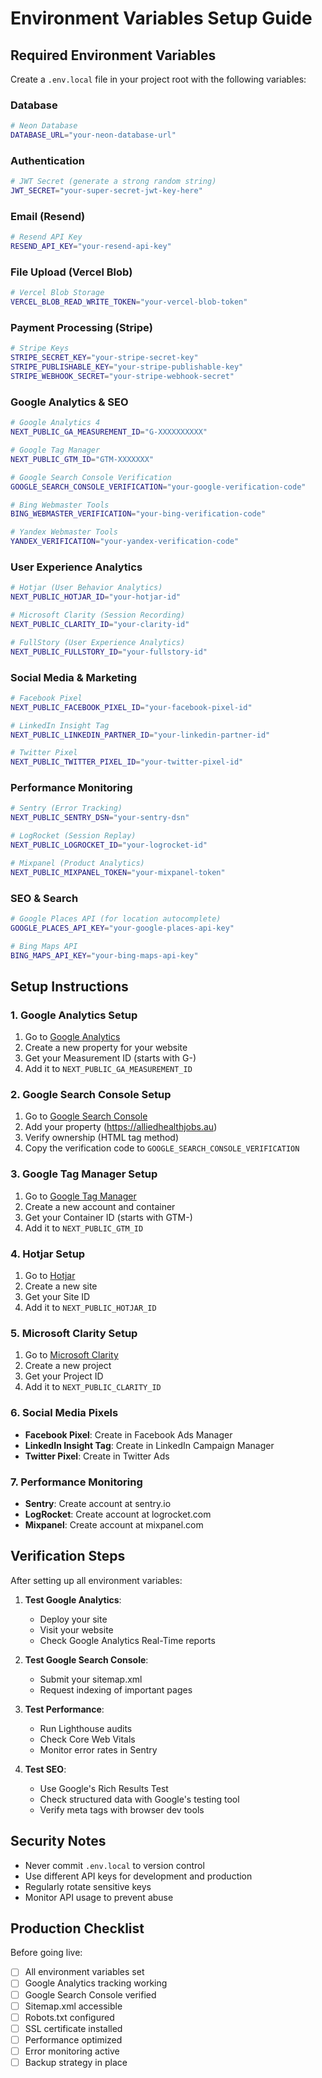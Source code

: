 # Environment Variables Setup Guide

## Required Environment Variables

Create a `.env.local` file in your project root with the following variables:

### Database
```bash
# Neon Database
DATABASE_URL="your-neon-database-url"
```

### Authentication
```bash
# JWT Secret (generate a strong random string)
JWT_SECRET="your-super-secret-jwt-key-here"
```

### Email (Resend)
```bash
# Resend API Key
RESEND_API_KEY="your-resend-api-key"
```

### File Upload (Vercel Blob)
```bash
# Vercel Blob Storage
VERCEL_BLOB_READ_WRITE_TOKEN="your-vercel-blob-token"
```

### Payment Processing (Stripe)
```bash
# Stripe Keys
STRIPE_SECRET_KEY="your-stripe-secret-key"
STRIPE_PUBLISHABLE_KEY="your-stripe-publishable-key"
STRIPE_WEBHOOK_SECRET="your-stripe-webhook-secret"
```

### Google Analytics & SEO
```bash
# Google Analytics 4
NEXT_PUBLIC_GA_MEASUREMENT_ID="G-XXXXXXXXXX"

# Google Tag Manager
NEXT_PUBLIC_GTM_ID="GTM-XXXXXXX"

# Google Search Console Verification
GOOGLE_SEARCH_CONSOLE_VERIFICATION="your-google-verification-code"

# Bing Webmaster Tools
BING_WEBMASTER_VERIFICATION="your-bing-verification-code"

# Yandex Webmaster Tools
YANDEX_VERIFICATION="your-yandex-verification-code"
```

### User Experience Analytics
```bash
# Hotjar (User Behavior Analytics)
NEXT_PUBLIC_HOTJAR_ID="your-hotjar-id"

# Microsoft Clarity (Session Recording)
NEXT_PUBLIC_CLARITY_ID="your-clarity-id"

# FullStory (User Experience Analytics)
NEXT_PUBLIC_FULLSTORY_ID="your-fullstory-id"
```

### Social Media & Marketing
```bash
# Facebook Pixel
NEXT_PUBLIC_FACEBOOK_PIXEL_ID="your-facebook-pixel-id"

# LinkedIn Insight Tag
NEXT_PUBLIC_LINKEDIN_PARTNER_ID="your-linkedin-partner-id"

# Twitter Pixel
NEXT_PUBLIC_TWITTER_PIXEL_ID="your-twitter-pixel-id"
```

### Performance Monitoring
```bash
# Sentry (Error Tracking)
NEXT_PUBLIC_SENTRY_DSN="your-sentry-dsn"

# LogRocket (Session Replay)
NEXT_PUBLIC_LOGROCKET_ID="your-logrocket-id"

# Mixpanel (Product Analytics)
NEXT_PUBLIC_MIXPANEL_TOKEN="your-mixpanel-token"
```

### SEO & Search
```bash
# Google Places API (for location autocomplete)
GOOGLE_PLACES_API_KEY="your-google-places-api-key"

# Bing Maps API
BING_MAPS_API_KEY="your-bing-maps-api-key"
```

## Setup Instructions

### 1. Google Analytics Setup
1. Go to [Google Analytics](https://analytics.google.com/)
2. Create a new property for your website
3. Get your Measurement ID (starts with G-)
4. Add it to `NEXT_PUBLIC_GA_MEASUREMENT_ID`

### 2. Google Search Console Setup
1. Go to [Google Search Console](https://search.google.com/search-console)
2. Add your property (https://alliedhealthjobs.au)
3. Verify ownership (HTML tag method)
4. Copy the verification code to `GOOGLE_SEARCH_CONSOLE_VERIFICATION`

### 3. Google Tag Manager Setup
1. Go to [Google Tag Manager](https://tagmanager.google.com/)
2. Create a new account and container
3. Get your Container ID (starts with GTM-)
4. Add it to `NEXT_PUBLIC_GTM_ID`

### 4. Hotjar Setup
1. Go to [Hotjar](https://www.hotjar.com/)
2. Create a new site
3. Get your Site ID
4. Add it to `NEXT_PUBLIC_HOTJAR_ID`

### 5. Microsoft Clarity Setup
1. Go to [Microsoft Clarity](https://clarity.microsoft.com/)
2. Create a new project
3. Get your Project ID
4. Add it to `NEXT_PUBLIC_CLARITY_ID`

### 6. Social Media Pixels
- **Facebook Pixel**: Create in Facebook Ads Manager
- **LinkedIn Insight Tag**: Create in LinkedIn Campaign Manager
- **Twitter Pixel**: Create in Twitter Ads

### 7. Performance Monitoring
- **Sentry**: Create account at sentry.io
- **LogRocket**: Create account at logrocket.com
- **Mixpanel**: Create account at mixpanel.com

## Verification Steps

After setting up all environment variables:

1. **Test Google Analytics**:
   - Deploy your site
   - Visit your website
   - Check Google Analytics Real-Time reports

2. **Test Google Search Console**:
   - Submit your sitemap.xml
   - Request indexing of important pages

3. **Test Performance**:
   - Run Lighthouse audits
   - Check Core Web Vitals
   - Monitor error rates in Sentry

4. **Test SEO**:
   - Use Google's Rich Results Test
   - Check structured data with Google's testing tool
   - Verify meta tags with browser dev tools

## Security Notes

- Never commit `.env.local` to version control
- Use different API keys for development and production
- Regularly rotate sensitive keys
- Monitor API usage to prevent abuse

## Production Checklist

Before going live:

- [ ] All environment variables set
- [ ] Google Analytics tracking working
- [ ] Google Search Console verified
- [ ] Sitemap.xml accessible
- [ ] Robots.txt configured
- [ ] SSL certificate installed
- [ ] Performance optimized
- [ ] Error monitoring active
- [ ] Backup strategy in place 